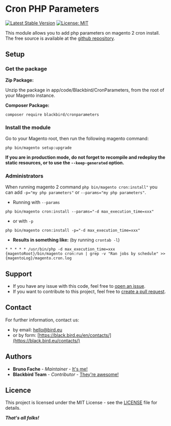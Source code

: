# Cron PHP Parameters

[![Latest Stable Version](https://img.shields.io/packagist/v/blackbird/cronparameters.svg?style=flat-square)](https://packagist.org/packages/blackbird/cronparameters)
[![License: MIT](https://img.shields.io/github/license/blackbird-agency/magento-2-cron-php-parameters.svg?style=flat-square)](./LICENSE)

This module allows you to add php parameters on magento 2 cron install.
The free source is available at the [github repository](https://github.com/blackbird-agency/magento-2-cron-php-parameters).

## Setup

### Get the package

**Zip Package:**

Unzip the package in app/code/Blackbird/CronParameters, from the root of your Magento instance.

**Composer Package:**

```
composer require blackbird/cronparameters
```

### Install the module

Go to your Magento root, then run the following magento command:

```
php bin/magento setup:upgrade
```

**If you are in production mode, do not forget to recompile and redeploy the static resources, or to use the `--keep-generated` option.**

### Administrators

When running magento 2 command `php bin/magento cron:install"` you can add `-p="my php parameters"` or `--params="my php parameters"`.

- Running with `--params`
```
php bin/magento cron:install --params="-d max_execution_time=xxx"
```

- or with `-p`
```
php bin/magento cron:install -p="-d max_execution_time=xxx"
```
- **Results in something like:** (by running `crontab -l`)
```
* * * * * /usr/bin/php -d max_execution_time=xxx {magentoRoot}/bin/magento cron:run | grep -v "Ran jobs by schedule" >> {magentoLog}/magento.cron.log
```

## Support

- If you have any issue with this code, feel free to [open an issue](https://github.com/blackbird-agency/magento-2-cron-php-parameters/issues/new).
- If you want to contribute to this project, feel free to [create a pull request](https://github.com/blackbird-agency/magento-2-cron-php-parameters/compare).

## Contact

For further information, contact us:

- by email: hello@bird.eu
- or by form: [https://black.bird.eu/en/contacts/](https://black.bird.eu/contacts/)

## Authors

- **Bruno Fache** - *Maintainer* - [It's me!](https://github.com/bruno-blackbird)
- **Blackbird Team** - *Contributor* - [They're awesome!](https://github.com/blackbird-agency)

## Licence

This project is licensed under the MIT License - see the [LICENSE](LICENSE) file for details.

***That's all folks!***

